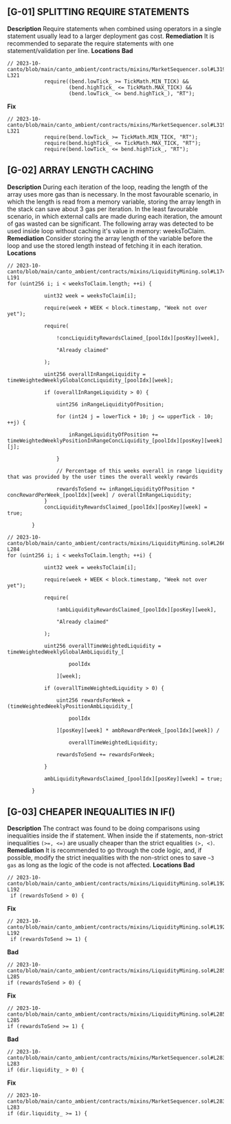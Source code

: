 ## [G-01] SPLITTING REQUIRE STATEMENTS
**Description**
Require statements when combined using operators in a single statement usually lead to a larger deployment gas cost.
**Remediation**
It is recommended to separate the require statements with one statement/validation per line.
**Locations**
**Bad**
```sol
// 2023-10-canto/blob/main/canto_ambient/contracts/mixins/MarketSequencer.sol#L319-L321
            require((bend.lowTick_ >= TickMath.MIN_TICK) &&
                    (bend.highTick_ <= TickMath.MAX_TICK) &&
                    (bend.lowTick_ <= bend.highTick_), "RT");
```
**Fix**
```sol
// 2023-10-canto/blob/main/canto_ambient/contracts/mixins/MarketSequencer.sol#L319-L321
            require(bend.lowTick_ >= TickMath.MIN_TICK, "RT");
            require(bend.highTick_ <= TickMath.MAX_TICK, "RT");
            require(bend.lowTick_ <= bend.highTick_, "RT");
```
## [G-02] ARRAY LENGTH CACHING
**Description**
During each iteration of the loop, reading the length of the array uses more gas than is necessary. 
In the most favourable scenario, in which the length is read from a memory variable, storing the array length in the stack can save about 3 gas per iteration. 
In the least favourable scenario, in which external calls are made during each iteration, the amount of gas wasted can be significant.
The following array was detected to be used inside loop without caching it's value in memory: weeksToClaim.
**Remediation**
Consider storing the array length of the variable before the loop and use the stored length instead of fetching it in each iteration.
**Locations**
```sol
// 2023-10-canto/blob/main/canto_ambient/contracts/mixins/LiquidityMining.sol#L174-L191
for (uint256 i; i < weeksToClaim.length; ++i) {

            uint32 week = weeksToClaim[i];

            require(week + WEEK < block.timestamp, "Week not over yet");

            require(

                !concLiquidityRewardsClaimed_[poolIdx][posKey][week],

                "Already claimed"

            );

            uint256 overallInRangeLiquidity = timeWeightedWeeklyGlobalConcLiquidity_[poolIdx][week];

            if (overallInRangeLiquidity > 0) {

                uint256 inRangeLiquidityOfPosition;

                for (int24 j = lowerTick + 10; j <= upperTick - 10; ++j) {

                    inRangeLiquidityOfPosition += timeWeightedWeeklyPositionInRangeConcLiquidity_[poolIdx][posKey][week][j];

                }

                // Percentage of this weeks overall in range liquidity that was provided by the user times the overall weekly rewards

                rewardsToSend += inRangeLiquidityOfPosition * concRewardPerWeek_[poolIdx][week] / overallInRangeLiquidity;
            }
            concLiquidityRewardsClaimed_[poolIdx][posKey][week] = true;

        }
```
```sol
// 2023-10-canto/blob/main/canto_ambient/contracts/mixins/LiquidityMining.sol#L266-L284
for (uint256 i; i < weeksToClaim.length; ++i) {

            uint32 week = weeksToClaim[i];

            require(week + WEEK < block.timestamp, "Week not over yet");

            require(

                !ambLiquidityRewardsClaimed_[poolIdx][posKey][week],

                "Already claimed"

            );

            uint256 overallTimeWeightedLiquidity = timeWeightedWeeklyGlobalAmbLiquidity_[

                    poolIdx

                ][week];

            if (overallTimeWeightedLiquidity > 0) {

                uint256 rewardsForWeek = (timeWeightedWeeklyPositionAmbLiquidity_[

                    poolIdx

                ][posKey][week] * ambRewardPerWeek_[poolIdx][week]) /

                    overallTimeWeightedLiquidity;

                rewardsToSend += rewardsForWeek;

            }

            ambLiquidityRewardsClaimed_[poolIdx][posKey][week] = true;

        }
```
## [G-03] CHEAPER INEQUALITIES IN IF()
**Description**
The contract was found to be doing comparisons using inequalities inside the if statement.
When inside the if statements, non-strict inequalities `(>=, <=)` are usually cheaper than the strict equalities `(>, <)`.
**Remediation**
It is recommended to go through the code logic, and, if possible, modify the strict inequalities with the non-strict ones to save `~3 gas` as long as the logic of the code is not affected.
**Locations**
**Bad**
```sol
// 2023-10-canto/blob/main/canto_ambient/contracts/mixins/LiquidityMining.sol#L192-L192
 if (rewardsToSend > 0) {
```
**Fix**
```sol
// 2023-10-canto/blob/main/canto_ambient/contracts/mixins/LiquidityMining.sol#L192-L192
 if (rewardsToSend >= 1) {
```
**Bad**
```sol
// 2023-10-canto/blob/main/canto_ambient/contracts/mixins/LiquidityMining.sol#L285-L285
if (rewardsToSend > 0) {
```
**Fix**
```sol
// 2023-10-canto/blob/main/canto_ambient/contracts/mixins/LiquidityMining.sol#L285-L285
if (rewardsToSend >= 1) {
```
**Bad**
```sol
// 2023-10-canto/blob/main/canto_ambient/contracts/mixins/MarketSequencer.sol#L283-L283
if (dir.liquidity_ > 0) {
```
**Fix**
```sol
// 2023-10-canto/blob/main/canto_ambient/contracts/mixins/MarketSequencer.sol#L283-L283
if (dir.liquidity_ >= 1) {
```